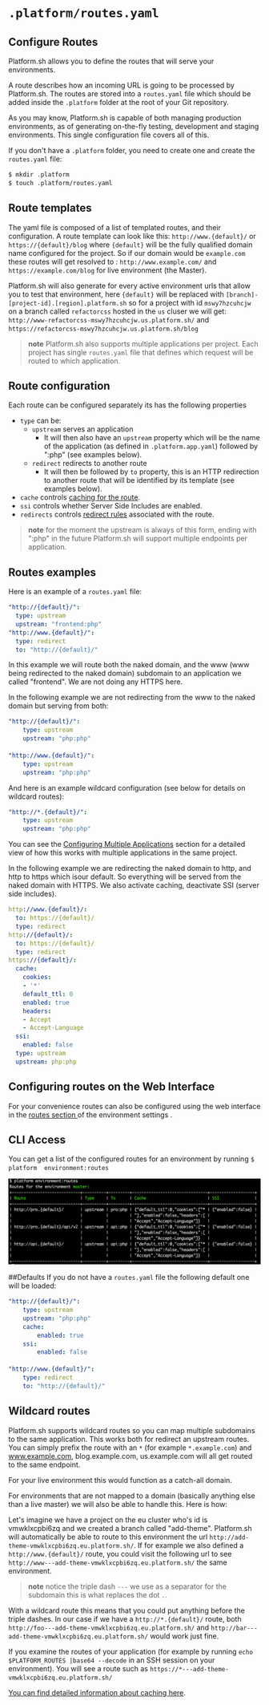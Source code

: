 # `.platform/routes.yaml`
## Configure Routes

Platform.sh allows you to define the routes that will serve your
environments. 

A route describes how an incoming URL is going to be processed by
Platform.sh. The routes are stored into a `routes.yaml` file which
should be added inside the `.platform` folder at the root of your Git
repository.

As you may know, Platform.sh is capable of both managing production
environments, as of generating on-the-fly testing, development
and staging environments. This single configuration file covers
all of this.

If you don't have a `.platform` folder, you need to create one and create the 
`routes.yaml` file:

```bash
$ mkdir .platform
$ touch .platform/routes.yaml
```
## Route templates

The yaml file is composed of a list of templated routes, and their 
configuration. A route  template can look like this: `http://www.{default}/` or 
`https://{default}/blog` where `{default}` will be the fully qualified domain 
name configured for the project. So if our domain would be `example.com` these 
routes will get resolved to : `http://www.example.com/` and 
`https://example.com/blog` for live environment (the Master). 

Platform.sh will also generate for every active environment urls that allow you 
to test that environment, here `{default}` will be replaced with 
`[branch]-[project-id].[region].platform.sh` so for a project with id 
`mswy7hzcuhcjw` on a branch called `refactorcss` hosted in the `us` cluser we 
will get: `http://www-refactorcss-mswy7hzcuhcjw.us.platform.sh/` and 
`https://refactorcss-mswy7hzcuhcjw.us.platform.sh/blog` 

> **note** Platform.sh also supports multiple applications per
> project. Each project has single `routes.yaml` file that defines
> which request will be routed to which application.

## Route configuration
Each route can be configured separately its has the following properties

* `type` can be:
  * `upstream` serves an application
    * It will then also have an `upstream` property which will be the name of 
    the application (as defined in `.platform.app.yaml`) followed by ":php" (see
     examples below).
  * `redirect` redirects to another route
    * It will then be followed by `to` property, this is an HTTP redirection to 
    another route that will be identified by its template (see examples below).
* `cache` controls [caching for the route](cache.html).
* `ssi` controls whether Server Side Includes are enabled.
* `redirects` controls [redirect rules](redirects.html) associated with the route.

> **note** for the moment the upstream is always of this form, ending with 
> ":php" in the  future Platform.sh will support multiple endpoints per 
> application. 


## Routes examples
Here is an example of a `routes.yaml` file:
```yaml
"http://{default}/":
  type: upstream
  upstream: "frontend:php"
"http://www.{default}/":
  type: redirect
  to: "http://{default}/"
```
In this example we will route both the naked domain, and the www (www being 
redirected to the naked domain) subdomain to an application  we called 
"frontend". We are not doing any HTTPS here. 

In the following example we are not redirecting from the www to the naked domain 
but serving from both:

```yaml
"http://{default}/":
    type: upstream
    upstream: "php:php"

"http://www.{default}/":
    type: upstream
    upstream: "php:php"
```

And here is an example wildcard configuration (see below for details on wildcard
routes):

```yaml
"http://*.{default}/":
    type: upstream
    upstream: "php:php"
```

You can see the [Configuring Multiple 
Applications](/user_guide/reference/platform-app-yaml-multi-app.md) section for a  detailed
 view of how this works with multiple applications in the same project.
 
In the following example we are redirecting the naked domain to http, and http 
to https which isour default. So everything will be served from the naked domain
 with HTTPS. We also activate caching, deactivate SSI (server side includes).

```yaml
http://www.{default}/:
  to: https://{default}/
  type: redirect
http://{default}/:
  to: https://{default}/
  type: redirect
https://{default}/:
  cache:
    cookies:
    - '*'
    default_ttl: 0
    enabled: true
    headers:
    - Accept
    - Accept-Language
  ssi:
    enabled: false
  type: upstream
  upstream: php:php
```
## Configuring routes on the Web Interface
For your convenience routes can also be configured using the web interface in
the [routes section ](overview/web-ui/configure-environment.html#routes) of the 
environment settings .

## CLI Access
You can get a list of the configured routes for an environment by running 
`$ platform  environment:routes`

![Platform Routes Cli](/images/platform-routes-cli.png)

##Defaults
If you do not have a `routes.yaml` file the following default one will be loaded:

```yaml
"http://{default}/":
    type: upstream
    upstream: "php:php"
    cache:
        enabled: true
    ssi:
        enabled: false

"http://www.{default}/":
    type: redirect
    to: "http://{default}/"
```
## Wildcard routes
Platform.sh supports wildcard routes so you can map multiple subdomains to the
same application. This works both for redirect an upstream routes. You can 
simply prefix the route with an `*` (for example `*.example.com`) and 
www.example.com, blog.example.com, us.example.com will all get routed to the
same endpoint. 

For your live environment this would function as a catch-all domain.

For environments that are not mapped to a domain (basically anything else than
a live master) we will also be able to handle this. Here is how:

Let's imagine we have a project on the eu cluster  who's id is 
vmwklxcpbi6zq and we created a branch called "add-theme". Platform.sh will
automatically be able to route to this environment the url 
`http://add-theme-vmwklxcpbi6zq.eu.platform.sh/`. If for example we also defined
a `http://www.{default}/` route, you could visit the following url to see
`http://www---add-theme-vmwklxcpbi6zq.eu.platform.sh/` the same environment. 
 
> **note** notice the triple dash `---` we use as a separator for the subdomain
> this is what replaces the dot `.`.

With a wildcard route this means that you could put anything before the triple 
dashes. In our case if we have a `http://*.{default}/` route, both
`http://foo---add-theme-vmwklxcpbi6zq.eu.platform.sh/` and 
`http://bar---add-theme-vmwklxcpbi6zq.eu.platform.sh/` would work just fine.

If you examine the routes of your application (for example by running
`echo $PLATFORM_ROUTES |base64 --decode` in an SSH session on your environment).
You will see a route such as `https://*---add-theme-vmwklxcpbi6zq.eu.platform.sh/`

[You can find detailed information about caching here](/user_guide/reference/cache.html).